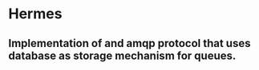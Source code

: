 # Hermes

## Implementation of and amqp protocol that uses database as storage mechanism for queues.

